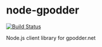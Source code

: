 # node-gpodder

[![Build Status](https://travis-ci.org/Shriram-Balaji/node-gpodder.svg?branch=master)](https://travis-ci.org/Shriram-Balaji/node-gpodder)

Node.js client library for gpodder.net
